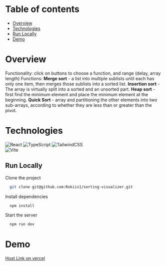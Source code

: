 # Table of contents

- [Overview](#overview)
- [Technologies](#technologies)
- [Run Locally](#run-locally)
- [Demo](#demo)

# Overview

Functionality: click on buttons to choose a function, and range (delay, array length)
Functions: **Merge sort** - a list into multiple sublists until each has only one item, then merges those sublists into a sorted list.
**Insertion sort** - The array is virtually split into a sorted and an unsorted part.
**Heap sort** - first find the minimum element and place the minimum element at the beginning.
**Quick Sort** - array and partitioning the other elements into two sub-arrays, according to whether they are less than or greater than the pivot.

# Technologies

![React](https://img.shields.io/badge/react-%2320232a.svg?style=for-the-badge&logo=react&logoColor=%2361DAFB) 
![TypeScript](https://img.shields.io/badge/typescript-%23007ACC.svg?style=for-the-badge&logo=typescript&logoColor=white) 
![TailwindCSS](https://img.shields.io/badge/tailwindcss-%2338B2AC.svg?style=for-the-badge&logo=tailwind-css&logoColor=white) 	
![Vite](https://img.shields.io/badge/vite-%23646CFF.svg?style=for-the-badge&logo=vite&logoColor=white) 

## Run Locally

Clone the project

```bash
  git clone git@github.com:Rokiis1/sorting-visualizer.git
```

Install dependencies

```bash
  npm install
```

Start the server

```bash
  npm run dev
```

# Demo

[Host Link on vercel](https://sorting-visualizer-rokiis1.vercel.app/)

